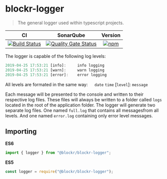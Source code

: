 # blockr-logger
>The general logger used within typescript projects.

|**CI**|**SonarQube**|**Version**|
|:-:|:-:|:-:|
|[![Build Status](https://jenkins.naebers.me/buildStatus/icon?job=Blockr%2Fblockr-logger%2Fmaster)](https://jenkins.naebers.me/job/Blockr/job/blockr-logger/job/master/)|[![Quality Gate Status](https://sonarqube.naebers.me/api/project_badges/measure?project=blockr-logger&metric=alert_status)](https://sonarqube.naebers.me/dashboard?id=blockr-logger)|[![npm](https://img.shields.io/npm/v/@blockr/blockr-logger.svg)](https://www.npmjs.com/package/@blockr/blockr-logger)|

The logger is capable of the following log levels:

```ts
2019-04-25 17:53:21 [info]:     info logging
2019-04-25 17:53:21 [warn]:     warn logging
2019-04-25 17:53:21 [error]:    error logging
```

All levels are formated in the same way: &emsp; `date` `time` [`level`]:  `message`

 Each message will be presented to the console and written to their respective log files. These files will always be written to a folder called `logs` located in the root of the application folder. The logger will generate two separate log files. One named `full.log` that contains all messagesfrom all levels. And one named `error.log` containing only error level messages.


 ## Importing 

 **ES6**
 ```ts
 import { logger } from "@blockr/blockr-logger";
 ```

 **ES5**
 ```ts
 const logger = require("@blockr/blockr-logger");
 ```
 
